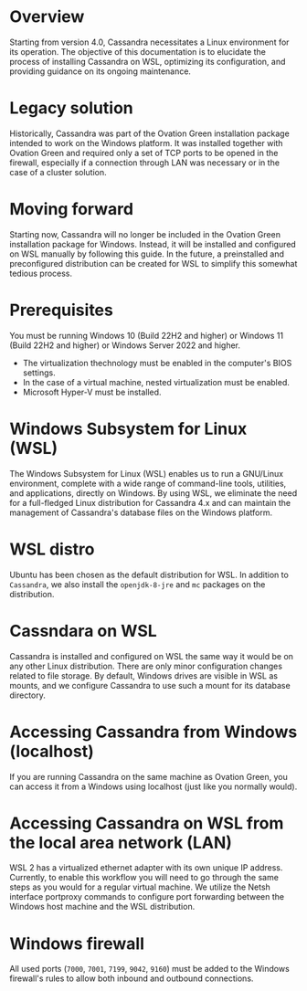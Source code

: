# Overview

Starting from version 4.0, Cassandra necessitates a Linux environment for its operation. The objective of this documentation is to elucidate the process of installing Cassandra on WSL, optimizing its configuration, and providing guidance on its ongoing maintenance.

# Legacy solution

Historically, Cassandra was part of the Ovation Green installation package intended to work on the Windows platform. It was installed together with Ovation Green and required only a set of TCP ports to be opened in the firewall, especially if a connection through LAN was necessary or in the case of a cluster solution.

# Moving forward

Starting now, Cassandra will no longer be included in the Ovation Green installation package for Windows. Instead, it will be installed and configured on WSL manually by following this guide. In the future, a preinstalled and preconfigured distribution can be created for WSL to simplify this somewhat tedious process.

# Prerequisites

You must be running Windows 10 (Build 22H2 and higher) or Windows 11 (Build 22H2 and higher) or Windows Server 2022 and higher.
* The virtualization thechnology must be enabled in the computer's BIOS settings.
* In the case of a virtual machine, nested virtualization must be enabled.
* Microsoft Hyper-V must be installed.

# Windows Subsystem for Linux (WSL)

The Windows Subsystem for Linux (WSL) enables us to run a GNU/Linux environment, complete with a wide range of command-line tools, utilities, and applications, directly on Windows. By using WSL, we eliminate the need for a full-fledged Linux distribution for Cassandra 4.x and can maintain the management of Cassandra's database files on the Windows platform.

# WSL distro

Ubuntu has been chosen as the default distribution for WSL. In addition to `Cassandra`, we also install the `openjdk-8-jre` and `mc` packages on the distribution.

# Cassndara on WSL

Cassandra is installed and configured on WSL the same way it would be on any other Linux distribution. There are only minor configuration changes related to file storage. By default, Windows drives are visible in WSL as mounts, and we configure Cassandra to use such a mount for its database directory.

# Accessing Cassandra from Windows (localhost)

If you are running Cassandra on the same machine as Ovation Green, you can access it from a Windows using localhost (just like you normally would).

# Accessing Cassandra on WSL from the local area network (LAN)

WSL 2 has a virtualized ethernet adapter with its own unique IP address. Currently, to enable this workflow you will need to go through the same steps as you would for a regular virtual machine. We utilize the Netsh interface portproxy commands to configure port forwarding between the Windows host machine and the WSL distribution.

# Windows firewall

All used ports (`7000`, `7001`, `7199`, `9042`, `9160`) must be added to the Windows firewall's rules to allow both inbound and outbound connections.
